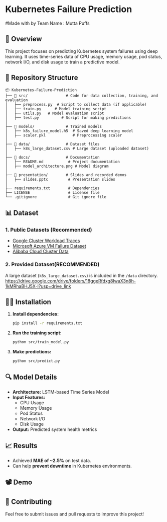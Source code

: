 # Kubernetes Failure Prediction

#Made with by Team Name : Mutta Puffs

## 📌 Overview
This project focuses on predicting Kubernetes system failures using deep learning. It uses time-series data of CPU usage, memory usage, pod status, network I/O, and disk usage to train a predictive model.

## 📂 Repository Structure
```
📦 Kubernetes-Failure-Prediction
├── 📂 src/                 # Code for data collection, training, and evaluation
│   ├── preprocess.py  # Script to collect data (if applicable)
│   ├── train.py      # Model training script
│   ├── utils.py   # Model evaluation script
│   ├── test.py          # Script for making predictions
│
├── 📂 models/              # Trained models
│   ├── k8s_failure_model.h5  # Saved deep learning model
│   ├── scaler.pkl            # Preprocessing scaler
│
├── 📂 data/                # Dataset files
│   ├── k8s_large_dataset.csv # Large dataset (uploaded dataset)
│
├── 📂 docs/                # Documentation
│   ├── README.md           # Project documentation
│   ├── model_architecture.png # Model diagram
│
├── 📂 presentation/        # Slides and recorded demos
│   ├── slides.pptx         # Presentation slides
│
├── requirements.txt        # Dependencies
├── LICENSE                 # License file
└── .gitignore              # Git ignore file
```

## 📊 Dataset
### **1. Public Datasets (Recommended)**
- [Google Cluster Workload Traces](https://github.com/google/cluster-data)
- [Microsoft Azure VM Failure Dataset](https://github.com/Azure/AzurePublicDataset)
- [Alibaba Cloud Cluster Data](https://tianchi.aliyun.com/dataset/dataDetail?dataId=1)

### **2. Provided Dataset**(RECOMMENDED)
A large dataset (`k8s_large_dataset.csv`) is included in the `/data` directory.
https://drive.google.com/drive/folders/18ggeRfdxg8IwaX3n8h-1kMRhaBHJ5X-I?usp=drive_link

## 🧑‍💻 Installation
1. **Install dependencies:**
   ```bash
   pip install -r requirements.txt
   ```
2. **Run the training script:**
   ```bash
   python src/train_model.py
   ```
3. **Make predictions:**
   ```bash
   python src/predict.py
   ```

## 🔍 Model Details
- **Architecture:** LSTM-based Time Series Model
- **Input Features:**
  - CPU Usage
  - Memory Usage
  - Pod Status
  - Network I/O
  - Disk Usage
- **Output:** Predicted system health metrics

## 📈 Results
- Achieved **MAE of ~2.5%** on test data.
- Can help **prevent downtime** in Kubernetes environments.

## 📽️ Demo


## 🤝 Contributing
Feel free to submit issues and pull requests to improve this project!


